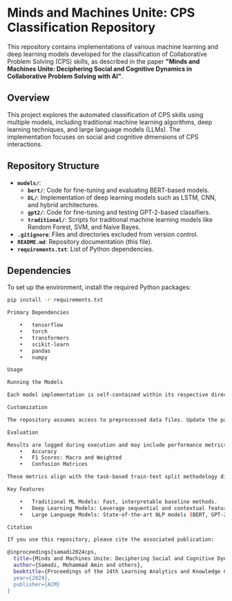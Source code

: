 # Minds and Machines Unite: CPS Classification Repository

This repository contains implementations of various machine learning and deep learning models developed for the classification of Collaborative Problem Solving (CPS) skills, as described in the paper **"Minds and Machines Unite: Deciphering Social and Cognitive Dynamics in Collaborative Problem Solving with AI"**.

## Overview

This project explores the automated classification of CPS skills using multiple models, including traditional machine learning algorithms, deep learning techniques, and large language models (LLMs). The implementation focuses on social and cognitive dimensions of CPS interactions.

## Repository Structure

- **`models/`**:
  - **`bert/`**: Code for fine-tuning and evaluating BERT-based models.
  - **`DL/`**: Implementation of deep learning models such as LSTM, CNN, and hybrid architectures.
  - **`gpt2/`**: Code for fine-tuning and testing GPT-2-based classifiers.
  - **`traditional/`**: Scripts for traditional machine learning models like Random Forest, SVM, and Naive Bayes.
- **`.gitignore`**: Files and directories excluded from version control.
- **`README.md`**: Repository documentation (this file).
- **`requirements.txt`**: List of Python dependencies.

## Dependencies

To set up the environment, install the required Python packages:

```bash
pip install -r requirements.txt

Primary Dependencies

	•	tensorflow
	•	torch
	•	transformers
	•	scikit-learn
	•	pandas
	•	numpy

Usage

Running the Models

Each model implementation is self-contained within its respective directory under models/. Follow the instructions in the script headers or README files within each subdirectory for usage details.

Customization

The repository assumes access to preprocessed data files. Update the paths in the scripts as necessary for local use.

Evaluation

Results are logged during execution and may include performance metrics such as:
	•	Accuracy
	•	F1 Scores: Macro and Weighted
	•	Confusion Matrices

These metrics align with the task-based train-test split methodology discussed in the associated paper.

Key Features

	•	Traditional ML Models: Fast, interpretable baseline methods.
	•	Deep Learning Models: Leverage sequential and contextual features of text data.
	•	Large Language Models: State-of-the-art NLP models (BERT, GPT-2) fine-tuned for CPS classification.

Citation

If you use this repository, please cite the associated publication:

@inproceedings{samadi2024cps,
  title={Minds and Machines Unite: Deciphering Social and Cognitive Dynamics in Collaborative Problem Solving with AI},
  author={Samadi, Mohammad Amin and others},
  booktitle={Proceedings of the 14th Learning Analytics and Knowledge Conference (LAK '24)},
  year={2024},
  publisher={ACM}
}
